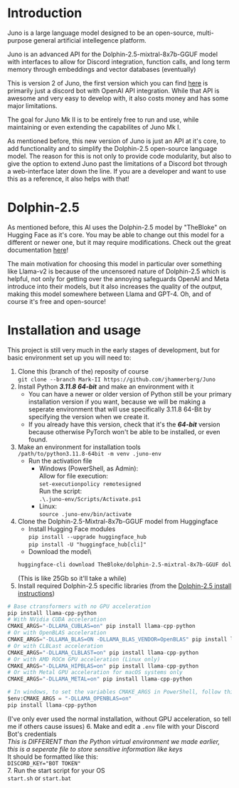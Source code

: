 # Introduction
Juno is a large language model designed to be an open-source, multi-purpose general artificial intellegence platform.

Juno is an advanced API for the Dolphin-2.5-mixtral-8x7b-GGUF model with interfaces to allow for Discord integration, function calls, and long term memory through embeddings and vector databases (eventually)

This is version 2 of Juno, the first version which you can find [here](https://github.com/jhammerberg/Juno) is primarily just a discord bot with OpenAI API integration. While that API is awesome and very easy to develop with, it also costs money and has some major limitations.

The goal for Juno Mk II is to be entirely free to run and use, while maintaining or even extending the capabilites of Juno Mk I. 

As mentioned before, this new version of Juno is just an API at it's core, to add functionality and to simplify the Dolphin-2.5 open-source language model. The reason for this is not only to provide code modularity, but also to give the option to extend Juno past the limitations of a Discord bot through a web-interface later down the line. If you are a developer and want to use this as a reference, it also helps with that!

# Dolphin-2.5
As mentioned before, this AI uses the Dolphin-2.5 model by "TheBloke" on Hugging Face as it's core. You may be able to change out this model for a different or newer one, but it may require modifications. Check out the great documentation [here](https://huggingface.co/TheBloke/dolphin-2.5-mixtral-8x7b-GGUF)!

The main motivation for choosing this model in particular over something like Llama-v2 is because of the uncensored nature of Dolphin-2.5 which is helpful, not only for getting over the annoying safeguards OpenAI and Meta introduce into their models, but it also increases the quality of the output, making this model somewhere between Llama and GPT-4. Oh, and of course it's free and open-source!

# Installation and usage
This project is still very much in the early stages of development, but for basic environment set up you will need to:
1. Clone this (branch of the) reposity of course\
```git clone --branch Mark-II https://github.com/jhammerberg/Juno```
2. Install Python ***3.11.8 64-bit*** and make an environment with it
    - You can have a newer or older version of Python still be your primary installation version if you want, because we will be making a seperate environment that will use specifically 3.11.8 64-Bit by specifying the version when we create it.
    - If you already have this version, check that it's the ***64-bit*** version because otherwise PyTorch won't be able to be installed, or even found.
3. Make an environment for installation tools\
    ```/path/to/python3.11.8-64bit -m venv .juno-env```
    - Run the activation file
        - Windows (PowerShell, as Admin):\
        Allow for file execution:\
        ```set-executionpolicy remotesigned```\
        Run the script:\
        ```.\.juno-env/Scripts/Activate.ps1```
        - Linux:\
        ```source .juno-env/bin/activate```
4. Clone the Dolphin-2.5-Mixtral-8x7b-GGUF model from Huggingface 
    - Install Hugging Face modules\
    ```pip install --upgrade huggingface_hub```\
    ```pip install -U "huggingface_hub[cli]"```
    - Download the model\
    ```bash
    huggingface-cli download TheBloke/dolphin-2.5-mixtral-8x7b-GGUF dolphin-2.5-mixtral-8x7b.Q4_K_M.gguf --local-dir . --local-dir-use-symlinks False
    ```
    (This is like 25Gb so it'll take a while)
5. Install required Dolphin-2.5 specific libraries
(from the [Dolphin-2.5 install instructions](https://huggingface.co/TheBloke/dolphin-2.5-mixtral-8x7b-GGUF#first-install-the-package))
```py
# Base ctransformers with no GPU acceleration
pip install llama-cpp-python
# With NVidia CUDA acceleration
CMAKE_ARGS="-DLLAMA_CUBLAS=on" pip install llama-cpp-python
# Or with OpenBLAS acceleration
CMAKE_ARGS="-DLLAMA_BLAS=ON -DLLAMA_BLAS_VENDOR=OpenBLAS" pip install llama-cpp-python
# Or with CLBLast acceleration
CMAKE_ARGS="-DLLAMA_CLBLAST=on" pip install llama-cpp-python
# Or with AMD ROCm GPU acceleration (Linux only)
CMAKE_ARGS="-DLLAMA_HIPBLAS=on" pip install llama-cpp-python
# Or with Metal GPU acceleration for macOS systems only
CMAKE_ARGS="-DLLAMA_METAL=on" pip install llama-cpp-python

# In windows, to set the variables CMAKE_ARGS in PowerShell, follow this format; eg for NVidia CUDA:
$env:CMAKE_ARGS = "-DLLAMA_OPENBLAS=on"
pip install llama-cpp-python
```
(I've only ever used the normal installation, without GPU acceleration, so tell me if others cause issues)
6. Make and edit a `.env` file with your Discord Bot's credentials\
*This is DIFFERENT than the Python virtual environment we made earlier, this is a seperate file to store sensitive information like keys*\
It should be formatted like this:\
`DISCORD_KEY="BOT TOKEN"`\
7. Run the start script for your OS\
`start.sh` or `start.bat`
